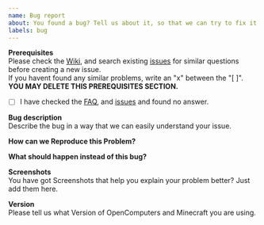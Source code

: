 ```yaml
---
name: Bug report
about: You found a bug? Tell us about it, so that we can try to fix it.
labels: bug
---
```


**Prerequisites** <br>
Please check the [Wiki](), and search existing [issues]() for similar questions before creating a new issue. <br>
If you havent found any similar problems, write an "x" between the "[ ]".<br>
**YOU MAY DELETE THIS PREREQUISITES SECTION.**

- [ ] I have checked the [FAQ](http://naver.github.io/pinpoint/faq.html), and [issues](https://github.com/naver/pinpoint/issues) and found no answer.


**Bug description** <br>
Describe the bug in a way that we can easily understand your issue.

**How can we Reproduce this Problem?** <br>


**What should happen instead of this bug?** <br>


**Screenshots** <br>
You have got Screenshots that help you explain your problem better? Just add them here.

**Version** <br>
Please tell us what Version of OpenComputers and Minecraft you are using.
